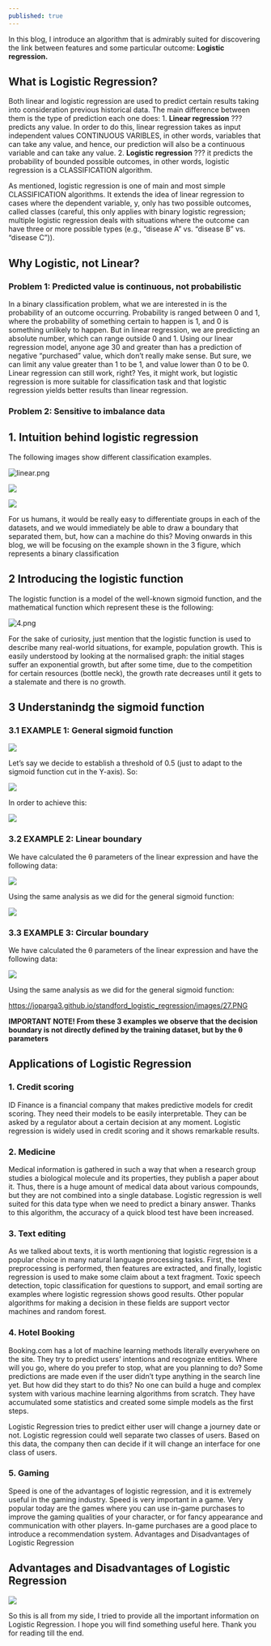 ```yaml
---
published: true
---
```

In this blog, I introduce an algorithm that is admirably suited for discovering the link between features and some particular outcome: **Logistic regression.**

##  What is Logistic Regression?
Both linear and logistic regression are used to predict certain results taking into consideration previous historical data. The main difference between them is the type of prediction each one does: 1. **Linear regression** ??? predicts any value. In order to do this, linear regression takes as input independent values CONTINUOUS VARIBLES, in other words, variables that can take any value, and hence, our prediction will also be a continuous variable and can take any value. 2. **Logistic regression** ??? it predicts the probability of bounded possible outcomes, in other words, logistic regression is a CLASSIFICATION algorithm.


As mentioned, logistic regression is one of main and most simple CLASSIFICATION algorithms. It extends the idea of linear regression to cases where the dependent variable, y, only has two possible outcomes, called classes (careful, this only applies with binary logistic regression; multiple logistic regression deals with situations where the outcome can have three or more possible types (e.g., “disease A” vs. “disease B” vs. “disease C”)).


##  Why Logistic, not Linear?

### Problem 1: Predicted value is continuous, not probabilistic

In a binary classification problem, what we are interested in is the probability of an outcome occurring. Probability is ranged between 0 and 1, where the probability of something certain to happen is 1, and 0 is something unlikely to happen. But in linear regression, we are predicting an absolute number, which can range outside 0 and 1.
Using our linear regression model, anyone age 30 and greater than has a prediction of negative “purchased” value, which don’t really make sense. But sure, we can limit any value greater than 1 to be 1, and value lower than 0 to be 0. Linear regression can still work, right?
Yes, it might work, but logistic regression is more suitable for classification task and that logistic regression yields better results than linear regression. 

### Problem 2: Sensitive to imbalance data

## 1. Intuition behind logistic regression
The following images show different classification examples.


![linear.png](https://res.cloudinary.com/nusratmohiuddin/image/upload/v1629048511/samples/linear_fuo0jl.png)


![](https://res.cloudinary.com/nusratmohiuddin/image/upload/v1629048847/samples/2_gafyps.png)


![](https://res.cloudinary.com/nusratmohiuddin/image/upload/v1629048844/samples/3_aea8je.png)


For us humans, it would be really easy to differentiate groups in each of the datasets, and we would immediately be able to draw a boundary that separated them, but, how can a machine do this? Moving onwards in this blog, we will be focusing on the example shown in the 3 figure, which represents a binary classification


## 2 Introducing the logistic function
The logistic function is a model of the well-known sigmoid function, and the mathematical function which represent these is the following:

![4.png]({{site.baseurl}}/_posts/4.png)


For the sake of curiosity, just mention that the logistic function is used to describe many real-world situations, for example, population growth. This is easily understood by looking at the normalised graph: the initial stages suffer an exponential growth, but after some time, due to the competition for certain resources (bottle neck), the growth rate decreases until it gets to a stalemate and there is no growth.

## 3 Understanindg the sigmoid function
### 3.1 EXAMPLE 1: General sigmoid function

![]({{site.baseurl}}/https://joparga3.github.io/standford_logistic_regression/images/19.PNG)

Let’s say we decide to establish a threshold of 0.5 (just to adapt to the sigmoid function cut in the Y-axis). So:


![]({{site.baseurl}}/https://joparga3.github.io/standford_logistic_regression/images/20.PNG)


In order to achieve this:


![]({{site.baseurl}}/https://joparga3.github.io/standford_logistic_regression/images/21.PNG)


### 3.2 EXAMPLE 2: Linear boundary

We have calculated the θ parameters of the linear expression and have the following data:

![]({{site.baseurl}}/https://joparga3.github.io/standford_logistic_regression/images/22.PNG)


Using the same analysis as we did for the general sigmoid function:


![]({{site.baseurl}}/https://joparga3.github.io/standford_logistic_regression/images/23.PNG)


### 3.3 EXAMPLE 3: Circular boundary


We have calculated the θ parameters of the linear expression and have the following data:


![]({{site.baseurl}}/https://joparga3.github.io/standford_logistic_regression/images/25.PNG)


Using the same analysis as we did for the general sigmoid function:


https://joparga3.github.io/standford_logistic_regression/images/27.PNG


**IMPORTANT NOTE! From these 3 examples we observe that the decision boundary is not directly defined by the training dataset, but by the θ parameters**



## Applications of Logistic Regression
### 1. Credit scoring
ID Finance is a financial company that makes predictive models for credit scoring. They need their models to be easily interpretable. They can be asked by a regulator about a certain decision at any moment. Logistic regression is widely used in credit scoring and it shows remarkable results.


### 2. Medicine
Medical information is gathered in such a way that when a research group studies a biological molecule and its properties, they publish a paper about it. Thus, there is a huge amount of medical data about various compounds, but they are not combined into a single database.
Logistic regression is well suited for this data type when we need to predict a binary answer. Thanks to this algorithm, the accuracy of a quick blood test have been increased.


### 3. Text editing
As we talked about texts, it is worth mentioning that logistic regression is a popular choice in many natural language processing tasks. First, the text preprocessing is performed, then features are extracted, and finally, logistic regression is used to make some claim about a text fragment. Toxic speech detection, topic classification for questions to support, and email sorting are examples where logistic regression shows good results. Other popular algorithms for making a decision in these fields are support vector machines and random forest.


### 4. Hotel Booking


Booking.com has a lot of machine learning methods literally everywhere on the site. They try to predict users’ intentions and recognize entities. Where will you go, where do you prefer to stop, what are you planning to do? Some predictions are made even if the user didn’t type anything in the search line yet. But how did they start to do this? No one can build a huge and complex system with various machine learning algorithms from scratch. They have accumulated some statistics and created some simple models as the first steps.


Logistic Regression tries to predict either user will change a journey date or not. Logistic regression could well separate two classes of users. Based on this data, the company then can decide if it will change an interface for one class of users.


### 5. Gaming
Speed is one of the advantages of logistic regression, and it is extremely useful in the gaming industry. Speed is very important in a game. Very popular today are the games where you can use in-game purchases to improve the gaming qualities of your character, or for fancy appearance and communication with other players. In-game purchases are a good place to introduce a recommendation system.
Advantages and Disadvantages of Logistic Regression


## Advantages and Disadvantages of Logistic Regression

![]({{site.baseurl}}/https://miro.medium.com/max/3600/1*Y_zp2gQu_Hj8pHyvq-xflQ.png)


So this is all from my side, I tried to provide all the important information on Logistic Regression. I hope you will find something useful here. Thank you for reading till the end.
